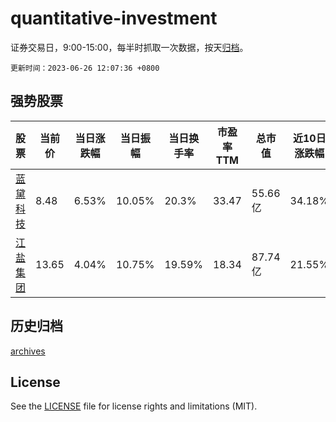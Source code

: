 # quantitative-investment

证券交易日，9:00-15:00，每半时抓取一次数据，按天[归档](archives)。

`更新时间：2023-06-26 12:07:36 +0800`

## 强势股票

|股票|当前价|当日涨跌幅|当日振幅|当日换手率|市盈率TTM|总市值|近10日涨跌幅|
|----|----|----|----|----|----|----|----|
|[蓝黛科技](https://xueqiu.com/S/SZ002765)|8.48|6.53%|10.05%|20.3%|33.47|55.66亿|34.18%|
|[江盐集团](https://xueqiu.com/S/SH601065)|13.65|4.04%|10.75%|19.59%|18.34|87.74亿|21.55%|

## 历史归档

[archives](archives)

## License

See the [LICENSE](LICENSE) file for license rights and limitations (MIT).
